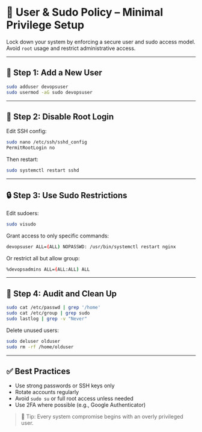 # 👤 User & Sudo Policy – Minimal Privilege Setup

Lock down your system by enforcing a secure user and sudo access model. Avoid `root` usage and restrict administrative access.

---

## 👥 Step 1: Add a New User
```bash
sudo adduser devopsuser
sudo usermod -aG sudo devopsuser
```

---

## 🛑 Step 2: Disable Root Login
Edit SSH config:
```bash
sudo nano /etc/ssh/sshd_config
PermitRootLogin no
```
Then restart:
```bash
sudo systemctl restart sshd
```

---

## 🔒 Step 3: Use Sudo Restrictions
Edit sudoers:
```bash
sudo visudo
```

Grant access to only specific commands:
```bash
devopsuser ALL=(ALL) NOPASSWD: /usr/bin/systemctl restart nginx
```

Or restrict all but allow group:
```bash
%devopsadmins ALL=(ALL:ALL) ALL
```

---

## 📂 Step 4: Audit and Clean Up
```bash
sudo cat /etc/passwd | grep '/home'
sudo cat /etc/group | grep sudo
sudo lastlog | grep -v "Never"
```
Delete unused users:
```bash
sudo deluser olduser
sudo rm -rf /home/olduser
```

---

## ✅ Best Practices
- Use strong passwords or SSH keys only
- Rotate accounts regularly
- Avoid `sudo su` or full root access unless needed
- Use 2FA where possible (e.g., Google Authenticator)

> 🧠 Tip: Every system compromise begins with an overly privileged user.

